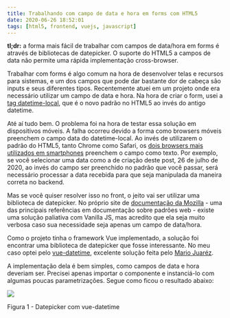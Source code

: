```yaml
---
title: Trabalhando com campo de data e hora em forms com HTML5
date: 2020-06-26 18:52:01
tags: [html5, frontend, vuejs, javascript]
---
```


**tl;dr:** a forma mais fácil de trabalhar com campos de data/hora em forms é através de bibliotecas de datepicker. O suporte do HTML5 a campos de data não permite uma rápida implementação cross-browser.

Trabalhar com forms é algo comum na hora de desenvolver telas e recursos para sistemas, e um dos campos que pode dar bastante dor de cabeça são inputs e seus diferentes tipos. Recentemente atuei em um projeto onde era necessário utilizar um campo de data e hora. Na hora de criar o form, usei a [tag datetime-local](https://developer.mozilla.org/en-US/docs/Web/HTML/Element/input/datetime-local), que é o novo padrão no HTML5 ao invés do antigo datetime.

Até aí tudo bem. O problema foi na hora de testar essa solução em dispositivos móveis. A falha ocorreu devido a forma como browsers móveis preenchem o campo data do datetime-local. Ao invés de utilizarem o padrão do HTML5, tanto Chrome como Safari, os [dois browsers mais utilizados em smartphones](https://gs.statcounter.com/browser-market-share/mobile/worldwide) preenchem o campo como texto. Por exemplo, se você selecionar uma data como a de criação deste post, 26 de julho de 2020, ao invés do campo ser preenchido no padrão que você passar, será necessário processar a data recebida para que seja manipulada da maneira correta no backend.

Mas se você quiser resolver isso no front, o jeito vai ser utilizar uma biblioteca de datepicker. No próprio site de [documentação da Mozilla](https://developer.mozilla.org/en-US/docs/Web/HTML/Element/input/datetime-local) - uma das principais referências em documentação sobre padrões web - existe uma solução paliativa com Vanilla JS, mas acredito que ela seja muito verbosa caso sua necessidade seja apenas um campo de data/hora.

Como o projeto tinha o framework Vue implementado, a solução foi encontrar uma biblioteca de datepicker que fosse interessante. No meu caso optei pelo [vue-datetime](https://github.com/mariomka/vue-datetime), excelente solução feita pelo [Mario Juaréz](https://www.linkedin.com/in/mariojuarez).

A implementação dela é bem simples, como campos de data e hora deveriam ser. Precisei apenas importar o componente e instanciá-lo com algumas poucas parametrizações. Segue como ficou o resultado abaixo:

<img src="{{ site.baseurl }}/assets/0.png"/>

Figura 1 - Datepicker com vue-datetime